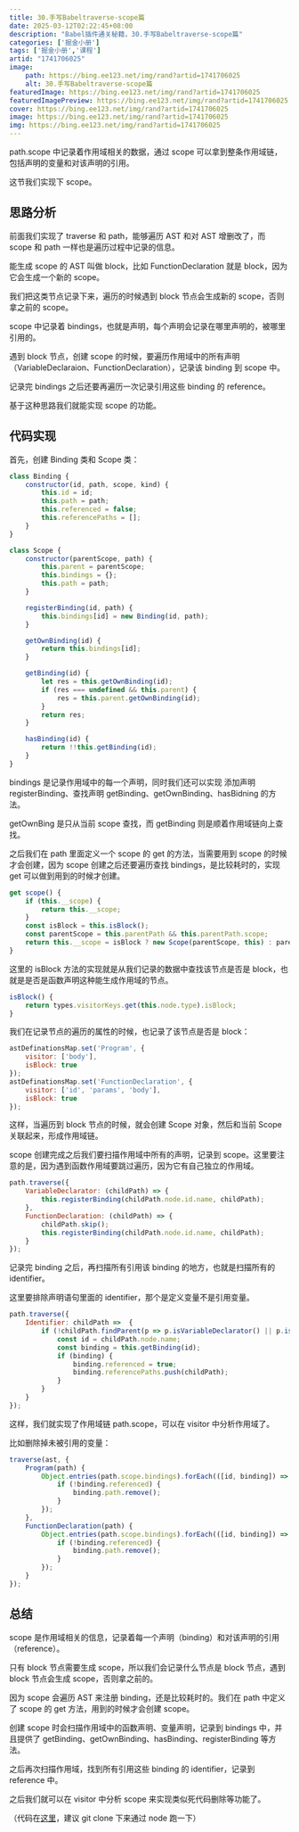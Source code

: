 ```yaml
---
title: 30.手写Babeltraverse-scope篇
date: 2025-03-12T02:22:45+08:00
description: "Babel插件通关秘籍，30.手写Babeltraverse-scope篇"
categories: ['掘金小册']
tags: ['掘金小册','课程']
artid: "1741706025"
image:
    path: https://bing.ee123.net/img/rand?artid=1741706025
    alt: 30.手写Babeltraverse-scope篇
featuredImage: https://bing.ee123.net/img/rand?artid=1741706025
featuredImagePreview: https://bing.ee123.net/img/rand?artid=1741706025
cover: https://bing.ee123.net/img/rand?artid=1741706025
image: https://bing.ee123.net/img/rand?artid=1741706025
img: https://bing.ee123.net/img/rand?artid=1741706025
---
```


path.scope 中记录着作用域相关的数据，通过 scope 可以拿到整条作用域链，包括声明的变量和对该声明的引用。

这节我们实现下 scope。

## 思路分析

前面我们实现了 traverse 和 path，能够遍历 AST 和对 AST 增删改了，而 scope 和 path 一样也是遍历过程中记录的信息。

能生成 scope 的 AST 叫做 block，比如 FunctionDeclaration 就是 block，因为它会生成一个新的 scope。

我们把这类节点记录下来，遍历的时候遇到 block 节点会生成新的 scope，否则拿之前的 scope。

scope 中记录着 bindings，也就是声明，每个声明会记录在哪里声明的，被哪里引用的。

遇到 block 节点，创建 scope 的时候，要遍历作用域中的所有声明（VariableDeclaraion、FunctionDeclaration），记录该 binding 到 scope 中。

记录完 bindings 之后还要再遍历一次记录引用这些 binding 的 reference。

基于这种思路我们就能实现 scope 的功能。

## 代码实现

首先，创建 Binding 类和 Scope 类：
```javascript
class Binding {
    constructor(id, path, scope, kind) {
        this.id = id;
        this.path = path;
        this.referenced = false;
        this.referencePaths = [];
    }
}
```
```javascript
class Scope {
    constructor(parentScope, path) {
        this.parent = parentScope;
        this.bindings = {};
        this.path = path;
    }

    registerBinding(id, path) {
        this.bindings[id] = new Binding(id, path);
    }

    getOwnBinding(id) {
        return this.bindings[id];
    }

    getBinding(id) {
        let res = this.getOwnBinding(id);
        if (res === undefined && this.parent) {
            res = this.parent.getOwnBinding(id);
        }
        return res;
    }

    hasBinding(id) {
        return !!this.getBinding(id);
    }
}
```

bindings 是记录作用域中的每一个声明，同时我们还可以实现 添加声明 registerBinding、查找声明 getBinding、getOwnBinding、hasBidning 的方法。

getOwnBing 是只从当前 scope 查找，而 getBinding 则是顺着作用域链向上查找。

之后我们在 path 里面定义一个  scope 的 get 的方法，当需要用到 scope 的时候才会创建，因为 scope 创建之后还要遍历查找 bindings，是比较耗时的，实现 get 可以做到用到的时候才创建。

```javascript
get scope() {
    if (this.__scope) {
        return this.__scope;
    }
    const isBlock = this.isBlock();
    const parentScope = this.parentPath && this.parentPath.scope;
    return this.__scope = isBlock ? new Scope(parentScope, this) : parentScope;
}
```
这里的 isBlock 方法的实现就是从我们记录的数据中查找该节点是否是 block，也就是是否是函数声明这种能生成作用域的节点。

```javascript
isBlock() {
    return types.visitorKeys.get(this.node.type).isBlock;
}
```

我们在记录节点的遍历的属性的时候，也记录了该节点是否是 block：
```javascript
astDefinationsMap.set('Program', {
    visitor: ['body'],
    isBlock: true
});
astDefinationsMap.set('FunctionDeclaration', {
    visitor: ['id', 'params', 'body'],
    isBlock: true
});
```

这样，当遍历到 block 节点的时候，就会创建 Scope 对象，然后和当前 Scope 关联起来，形成作用域链。

scope 创建完成之后我们要扫描作用域中所有的声明，记录到 scope。这里要注意的是，因为遇到函数作用域要跳过遍历，因为它有自己独立的作用域。

```javascript
path.traverse({
    VariableDeclarator: (childPath) => {
        this.registerBinding(childPath.node.id.name, childPath);
    },
    FunctionDeclaration: (childPath) => {
        childPath.skip();
        this.registerBinding(childPath.node.id.name, childPath);
    }
});
```
记录完 binding 之后，再扫描所有引用该 binding 的地方，也就是扫描所有的 identifier。

这里要排除声明语句里面的 identifier，那个是定义变量不是引用变量。

```javascript
path.traverse({
    Identifier: childPath =>  {
        if (!childPath.findParent(p => p.isVariableDeclarator() || p.isFunctionDeclaration())) {
            const id = childPath.node.name;
            const binding = this.getBinding(id);
            if (binding) {
                binding.referenced = true;
                binding.referencePaths.push(childPath);
            }
        }
    }
});
```

这样，我们就实现了作用域链 path.scope，可以在 visitor 中分析作用域了。

比如删除掉未被引用的变量：

```javascript
traverse(ast, {
    Program(path) {
        Object.entries(path.scope.bindings).forEach(([id, binding]) => {
            if (!binding.referenced) {
                binding.path.remove();
            }
        });
    },
    FunctionDeclaration(path) {
        Object.entries(path.scope.bindings).forEach(([id, binding]) => {
            if (!binding.referenced) {
                binding.path.remove();
            }
        });
    }
});
```
## 总结

scope 是作用域相关的信息，记录着每一个声明（binding）和对该声明的引用（reference）。

只有 block 节点需要生成 scope，所以我们会记录什么节点是 block 节点，遇到 block 节点会生成 scope，否则拿之前的。

因为 scope 会遍历 AST 来注册 binding，还是比较耗时的。我们在 path 中定义了 scope 的 get 方法，用到的时候才会创建 scope。

创建 scope 时会扫描作用域中的函数声明、变量声明，记录到 bindings 中，并且提供了 getBinding、getOwnBinding、hasBinding、registerBinding 等方法。

之后再次扫描作用域，找到所有引用这些 binding 的 identifier，记录到 reference 中。

之后我们就可以在 visitor 中分析 scope 来实现类似死代码删除等功能了。

（代码在[这里](https://github.com/QuarkGluonPlasma/babel-plugin-exercize)，建议 git clone 下来通过 node 跑一下）


